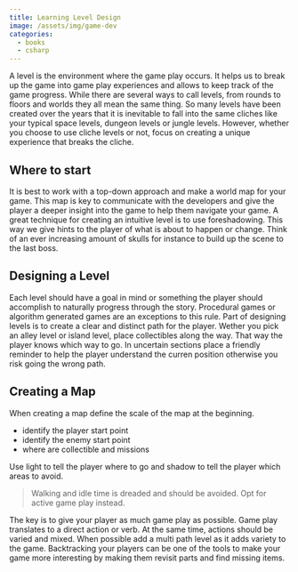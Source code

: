 ```yaml
---
title: Learning Level Design
image: /assets/img/game-dev
categories:
  - books
  - csharp
---
```


A level is the environment where the game play occurs. It helps us to break up
the game into game play experiences and allows to keep track of the game
progress. While there are several ways to call levels, from rounds to floors and
worlds they all mean the same thing. So many levels have been created over the
years that it is inevitable to fall into the same cliches like your typical
space levels, dungeon levels or jungle levels. However, whether you choose to
use cliche levels or not, focus on creating a unique experience that breaks the
cliche.

## Where to start

It is best to work with a top-down approach and make a world map for your game.
This map is key to communicate with the developers and give the player a deeper
insight into the game to help them navigate your game. A great technique for
creating an intuitive level is to use foreshadowing. This way we give hints to
the player of what is about to happen or change. Think of an ever increasing
amount of skulls for instance to build up the scene to the last boss.

## Designing a Level

Each level should have a goal in mind or something the player should accomplish
to naturally progress through the story. Procedural games or algorithm generated
games are an exceptions to this rule. Part of designing levels is to create a
clear and distinct path for the player. Wether you pick an alley level or island
level, place collectibles along the way. That way the player knows which way to
go. In uncertain sections place a friendly reminder to help the player
understand the curren position otherwise you risk going the wrong path.

## Creating a Map

When creating a map define the scale of the map at the beginning.

- identify the player start point
- identify the enemy start point
- where are collectible and missions

Use light to tell the player where to go and shadow to tell the player which
areas to avoid.

> Walking and idle time is dreaded and should be avoided. Opt for active game
> play instead.

The key is to give your player as much game play as possible. Game play
translates to a direct action or verb. At the same time, actions should be
varied and mixed. When possible add a multi path level as it adds variety to the
game. Backtracking your players can be one of the tools to make your game more
interesting by making them revisit parts and find missing items.
